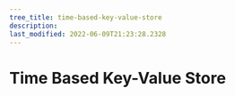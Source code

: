 ```yaml
---
tree_title: time-based-key-value-store
description: 
last_modified: 2022-06-09T21:23:28.2328
---
```


# Time Based Key-Value Store

